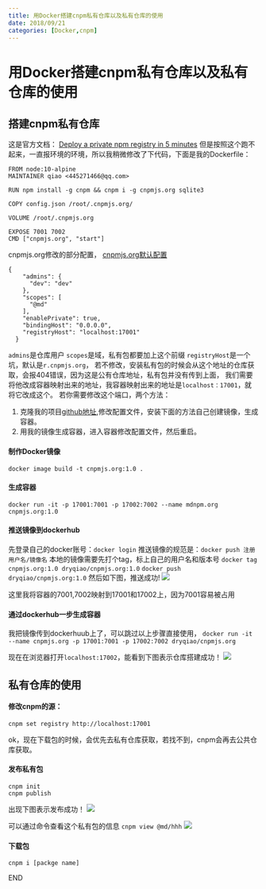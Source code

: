 ```yaml
---
title: 用Docker搭建cnpm私有仓库以及私有仓库的使用
date: 2018/09/21
categories: [Docker,cnpm]
---
```

# 用Docker搭建cnpm私有仓库以及私有仓库的使用

## 搭建cnpm私有仓库

这是官方文档：
[Deploy a private npm registry in 5 minutes](https://github.com/cnpm/cnpmjs.org/wiki/Deploy-a-private-npm-registry-in-5-minutes)
但是按照这个跑不起来，一直报环境的环境，所以我稍微修改了下代码，下面是我的Dockerfile：
```
FROM node:10-alpine
MAINTAINER qiao <445271466@qq.com>

RUN npm install -g cnpm && cnpm i -g cnpmjs.org sqlite3

COPY config.json /root/.cnpmjs.org/

VOLUME /root/.cnpmjs.org

EXPOSE 7001 7002
CMD ["cnpmjs.org", "start"]
```
cnpmjs.org修改的部分配置，
[cnpmjs.org默认配置](https://github.com/cnpm/cnpmjs.org/blob/master/config/index.js)
```
{
    "admins": {
      "dev": "dev"
    },
    "scopes": [
      "@md"
    ],
    "enablePrivate": true,
    "bindingHost": "0.0.0.0",
    "registryHost": "localhost:17001"
  }
```
`admins`是仓库用户
`scopes`是域，私有包都要加上这个前缀
`registryHost`是一个坑，默认是`r.cnpmjs.org`，
若不修改，安装私有包的时候会从这个地址的仓库获取，会报404错误，因为这是公有仓库地址，私有包并没有传到上面，
我们需要将他改成容器映射出来的地址，我容器映射出来的地址是`localhost：17001`，就将它改成这个。
若你需要修改这个端口，两个方法：
1. 克隆我的项目[github地址](https://github.com/dryqiao/cnpmjs.org),修改配置文件，安装下面的方法自己创建镜像，生成容器。
2. 用我的镜像生成容器，进入容器修改配置文件，然后重启。

#### 制作Docker镜像
`docker image build -t cnpmjs.org:1.0 .`

#### 生成容器
`docker run -it -p 17001:7001 -p 17002:7002 --name mdnpm.org cnpmjs.org:1.0`

#### 推送镜像到dockerhub
先登录自己的docker账号：`docker login`
推送镜像的规范是：`docker push 注册用户名/镜像名`
本地的镜像需要先打个tag，标上自己的用户名和版本号
`docker tag cnpmjs.org:1.0 dryqiao/cnpmjs.org:1.0`
`docker push dryqiao/cnpmjs.org:1.0`
然后如下图，推送成功!
![](http://dry-image.test.upcdn.net/docker-push.png)

这里我将容器的7001,7002映射到17001和17002上，因为7001容易被占用

#### 通过dockerhub一步生成容器
我把镜像传到dockerhuub上了，可以跳过以上步骤直接使用，
`docker run -it --name cnpmjs.org -p 17001:7001 -p 17002:7002 dryqiao/cnpmjs.org`

现在在浏览器打开`localhost:17002`，能看到下图表示仓库搭建成功！
![](http://dry-image.test.upcdn.net/docker-7002.png)

## 私有仓库的使用

#### 修改cnpm的源：
`cnpm set registry http://localhost:17001`

ok，现在下载包的时候，会优先去私有仓库获取，若找不到，cnpm会再去公共仓库获取。

#### 发布私有包
```
cnpm init
cnpm publish
```
出现下图表示发布成功！
![](http://dry-image.test.upcdn.net/cnpm-publish.png)

可以通过命令查看这个私有包的信息
`cnpm view @md/hhh`
![](http://dry-image.test.upcdn.net/cnpm-view.png)

#### 下载包

`cnpm i [packge name]`

END